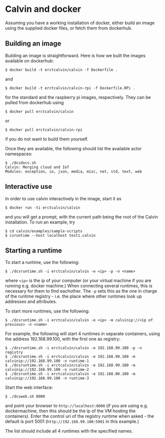 # Calvin and docker #

Assuming you have a working installation of docker, either build an image using the
supplied docker files, or fetch them from dockerhub.

## Building an image ##

Building an image is straightforward. Here is how we built the images available on
dockerhub:

    $ docker build -t erctcalvin/calvin -f Dockerfile .

and

    $ docker build -t erctcalvin/calvin-rpi -f Dockerfile.RPi .
	
for the standard and the raspberry pi images, respectively. They can be pulled from dockerhub using

    $ docker pull erctcalvin/calvin

or

    $ docker pull erctcalvin/calvin-rpi
	
if you do not want to build them yourself.

Once they are available, the following should list the available actor namespaces:

    $ ./dcsdocs.sh
    Calvin: Merging cloud and IoT
    Modules: exception, io, json, media, misc, net, std, text, web

## Interactive use ##

In order to use calvin interactively in the image, start it as

    $ docker run -ti erctcalvin/calvin
	
and you will get a prompt, with the current path being the root of the Calvin installation. To run an example, try

    $ cd calvin/examples/sample-scripts
	$ csruntime --host localhost test1.calvin


## Starting a runtime ##

To start a runtime, use the following:

    $ ./dcsruntime.sh -i erctcalvin/calvin -e <ip> -p -n <name>

where `<ip>` is the ip of your computer (or your virtual machine if you are running e.g. docker machine.) When connecting several runtimes, this is necessary for them to find eachother. The `-p` sets this as the one in charge of the runtime registry - i.e. the place where other runtimes look up addresses and attributes.
	
To start more runtimes, use the following:

    $ ./dcsruntime.sh -i erctcalvin/calvin -e <ip> -m calvinip://<ip of previous> -n <name>
	
For example, the following will start 4 runtimes in separate containers, using the address 192.168.99.100, with the first one as registry:

    $ ./dcsruntime.sh -i erctcalvin/calvin -e 192.168.99.100 -p -n registry
	$ ./dcsruntime.sh -i erctcalvin/calvin -e 192.168.99.100 -m calvinip://192.168.99.100 -n runtime-1
	$ ./dcsruntime.sh -i erctcalvin/calvin -e 192.168.99.100 -m calvinip://192.168.99.100 -n runtime-2
	$ ./dcsruntime.sh -i erctcalvin/calvin -e 192.168.00.100 -m calvinip://192.168.99.100 -n runtime-3

Start the web interface:

    $ ./dcsweb.sh 8000
	
and point your browser to `http://localhost:8000` (if you are using e.g. dockermachine, then this should be the ip of the VM hosting the containers). Enter the control uri of the registry runtime when asked - the default is port 5001 (`http://192.168.99.100:5001` in this example.)

The list should include all 4 runtimes with the specified names.


